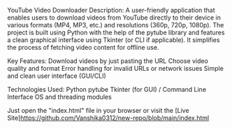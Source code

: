YouTube Video Downloader
Description:
A user-friendly application that enables users to download videos from YouTube directly to their device in various formats (MP4, MP3, etc.) and resolutions (360p, 720p, 1080p). The project is built using Python with the help of the pytube library and features a clean graphical interface using Tkinter (or CLI if applicable). It simplifies the process of fetching video content for offline use.

Key Features:
Download videos by just pasting the URL
Choose video quality and format
Error handling for invalid URLs or network issues
Simple and clean user interface (GUI/CLI)

Technologies Used:
Python
pytube
Tkinter (for GUI) / Command Line Interface
OS and threading modules


Just open the "index.html" file in your browser or visit the [Live Site]https://github.com/Vanshika0312/new-repo/blob/main/index.html
